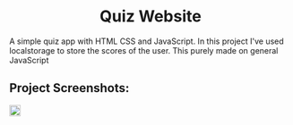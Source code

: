 <h1 align="center" id="title">Quiz Website</h1>

<p id="description">A simple quiz app with HTML CSS and JavaScript. In this project I've used localstorage to store the scores of the user. This purely made on general JavaScript</p>

<h2>Project Screenshots:</h2>

<img src="![Image](https://i.imgur.com/x3JOV5F.png)" alt="project-screenshot" width="20px" height="20px/">
